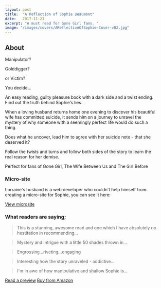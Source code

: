 ```yaml
---
layout: post
title:  "A Reflection of Sophie Beaumont"
date:   2017-11-23
excerpt: "A must read for Gone Girl fans. "
image: "/images/covers/AReflectionOfSophie-Cover-v02.jpg"
---
```


## About

Manipulator?

Golddigger?

or Victim?

You decide...

An easy reading, guilty pleasure book with a dark side and a twist ending. Find out the truth behind Sophie's lies. 

When a loving husband returns home one evening to discover his beautiful wife has committed suicide, it sends him on a journey to unravel the mystery of why someone with a seemingly perfect life would do such a thing.

Does what he uncover, lead him to agree with her suicide note - that she deserved it?

Follow the twists and turns and follow both sides of the story to learn the real reason for her demise. 

Perfect for fans of Gone Girl, The Wife Between Us and The Girl Before

### Micro-site

Lorraine's husband is a web developer who couldn't help himself from creating a micro-site for Sophie, you can see it here:

<a href="/sophie/index.html" target="_preview" class="button ">View microsite</a>


### What readers are saying;

> This is a stunning, awesome read and one which I have absolutely no hestitation in recommending...

> Mystery and intrigue with a little 50 shades thrown in...

> Engrossing...riveting...engaging

> Interesting how the story unraveled - addictive...

> I'm in awe of how manipulative and shallow Sophie is...


<a href="https://leer.amazon.es/kp/embed?asin=B077QQ5RH4&preview=newtab&linkCode=kpe&ref_=cm_sw_r_kb_dp_Cjp2DbEC7413G" target="_preview" class="button ">Read a preview</a>
<a href="https://www.amazon.co.uk/Reflection-Sophie-Beaumont-Gripping-Ending-ebook/dp/B077QQ5RH4/" target="_amazon" class="button special ">Buy from Amazon</a>
